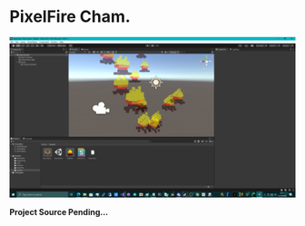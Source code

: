 # PixelFire Cham.

![screenshot](https://github.com/themindvirus/pixelfire/blob/cham/screenshot.png)

**Project Source Pending...**